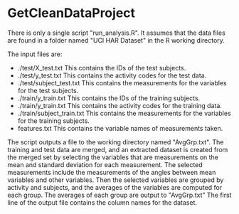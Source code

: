 # GetCleanDataProject

There is only a single script "run_analysis.R".  It assumes that the data files are found in a folder named "UCI HAR Dataset" in the R working directory.  

The input files are:
  * ./test/X_test.txt          This contains the IDs of the test subjects.
  * ./test/y_test.txt          This contains the activity codes for the test data.
  * ./test/subject_test.txt    This contains the measurements for the variables for the test subjects.
  * ./train/y_train.txt        This contains the IDs of the training subjects.
  * ./train/y_train.txt        This contains the activity codes for the training data.
  * ./train/subject_train.txt  This contains the measurements for the variables for the training subjects.
  * features.txt               This contains the variable names of measurements taken.

The script outputs a file to the working directory named "AvgGrp.txt".  The training and test data are merged, and an extracted dataset is created from the merged set by selecting the variables that are measurements on the mean and standard deviation for each measurement. The selected measurements include the measurements of the angles between mean variables and other variables.  Then the selected variables are grouped by activity and subjects, and the averages of the variables are computed for each group.  The averages of each group are output to "AvgGrp.txt"  The first line of the output file contains the column names for the dataset.
